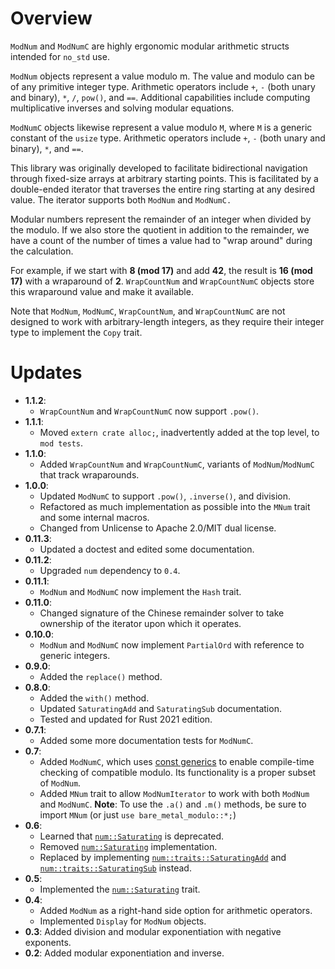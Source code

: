 # Overview
`ModNum` and `ModNumC` are highly ergonomic modular arithmetic structs intended 
for `no_std` use.

`ModNum` objects represent a value modulo m. The value and modulo can be of any
primitive integer type.  Arithmetic operators include `+`, `-` (both unary and binary),
`*`, `/`, `pow()`, and `==`. Additional capabilities include computing multiplicative inverses
and solving modular equations. 

`ModNumC` objects likewise represent a value modulo `M`, where `M` is a generic constant of the
`usize` type. Arithmetic operators include `+`, `-` (both unary and binary), `*`, and `==`.

This library was originally developed to facilitate bidirectional navigation through fixed-size
arrays at arbitrary starting points. This is facilitated by a double-ended iterator that
traverses the entire ring starting at any desired value. The iterator supports both `ModNum` and
`ModNumC.`

Modular numbers represent the remainder of an integer when divided by the modulo. If we also
store the quotient in addition to the remainder, we have a count of the number of times a
value had to "wrap around" during the calculation.

For example, if we start with **8 (mod 17)** and add **42**, the result is **16 (mod 17)** with
a wraparound of **2**. `WrapCountNum` and `WrapCountNumC` objects store this wraparound value 
and make it available. 

Note that `ModNum`, `ModNumC`, `WrapCountNum`, and `WrapCountNumC` are not designed to work with 
arbitrary-length integers, as they require their integer type to implement the `Copy` trait.

# Updates
* **1.1.2**:
  * `WrapCountNum` and `WrapCountNumC` now support `.pow()`.  
* **1.1.1**:
  * Moved `extern crate alloc;`, inadvertently added at the top level, to `mod tests`.
* **1.1.0**: 
  * Added `WrapCountNum` and `WrapCountNumC`, variants of `ModNum`/`ModNumC` that track wraparounds.
* **1.0.0**:
  * Updated `ModNumC` to support `.pow()`, `.inverse()`, and division. 
  * Refactored as much implementation as possible into the `MNum` trait and some internal macros.
  * Changed from Unlicense to Apache 2.0/MIT dual license.
* **0.11.3**: 
  * Updated a doctest and edited some documentation.
* **0.11.2**:
  * Upgraded `num` dependency to `0.4`.
* **0.11.1**:
  * `ModNum` and `ModNumC` now implement the `Hash` trait.
* **0.11.0**:
  * Changed signature of the Chinese remainder solver to take ownership of the iterator upon which it operates.
* **0.10.0**:
  * `ModNum` and `ModNumC` now implement `PartialOrd` with reference to generic integers.
* **0.9.0**:
  * Added the `replace()` method.
* **0.8.0**:
  * Added the `with()` method.
  * Updated `SaturatingAdd` and `SaturatingSub` documentation.
  * Tested and updated for Rust 2021 edition.
* **0.7.1**:
  * Added some more documentation tests for `ModNumC`.
* **0.7**:
  * Added `ModNumC`, which uses [const generics](https://rust-lang.github.io/rfcs/2000-const-generics.html)
    to enable compile-time checking of compatible modulo. Its functionality is a proper
    subset of `ModNum`.
  * Added `MNum` trait to allow `ModNumIterator` to work with both `ModNum` and `ModNumC`.
    **Note**: To use the `.a()` and `.m()` methods, be sure to import `MNum` (or just `use bare_metal_modulo::*;`)
* **0.6**:
  * Learned that [`num::Saturating`](https://docs.rs/num/0.3.1/num/trait.Saturating.html) is deprecated.
  * Removed [`num::Saturating`](https://docs.rs/num/0.3.1/num/trait.Saturating.html) implementation.
  * Replaced by implementing [`num::traits::SaturatingAdd`](https://docs.rs/num/0.3.1/x86_64-pc-windows-msvc/num/traits/trait.SaturatingAdd.html) 
    and [`num::traits::SaturatingSub`](https://docs.rs/num/0.3.1/x86_64-pc-windows-msvc/num/traits/trait.SaturatingSub.html) instead.
* **0.5**:
  * Implemented the [`num::Saturating`](https://docs.rs/num/0.3.1/num/trait.Saturating.html) trait.
* **0.4**:
  * Added `ModNum` as a right-hand side option for arithmetic operators.
  * Implemented `Display` for `ModNum` objects.
* **0.3**: Added division and modular exponentiation with negative exponents.
* **0.2**: Added modular exponentiation and inverse.
    